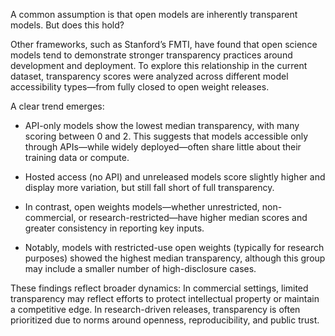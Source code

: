A common assumption is that open models are inherently transparent models. But does this hold?

Other frameworks, such as Stanford’s FMTI, have found that open science models tend to demonstrate stronger transparency practices around development and deployment. To explore this relationship in the current dataset, transparency scores were analyzed across different model accessibility types—from fully closed to open weight releases.

A clear trend emerges:
- API-only models show the lowest median transparency, with many scoring between 0 and 2. This suggests that models accessible only through APIs—while widely deployed—often share little about their training data or compute.

- Hosted access (no API) and unreleased models score slightly higher and display more variation, but still fall short of full transparency.

- In contrast, open weights models—whether unrestricted, non-commercial, or research-restricted—have higher median scores and greater consistency in reporting key inputs.

- Notably, models with restricted-use open weights (typically for research purposes) showed the highest median transparency, although this group may include a smaller number of high-disclosure cases.

These findings reflect broader dynamics: In commercial settings, limited transparency may reflect efforts to protect intellectual property or maintain a competitive edge. In research-driven releases, transparency is often prioritized due to norms around openness, reproducibility, and public trust.
